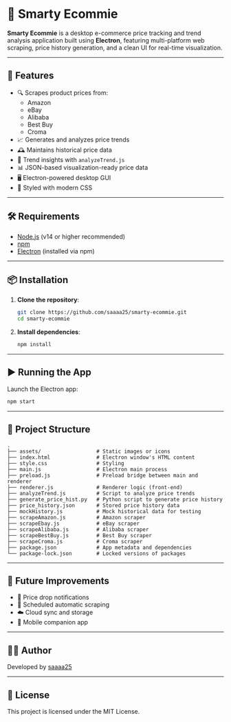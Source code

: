 # 🛒 Smarty Ecommie

**Smarty Ecommie** is a desktop e-commerce price tracking and trend analysis application built using **Electron**, featuring multi-platform web scraping, price history generation, and a clean UI for real-time visualization.

---

## 🚀 Features

- 🔍 Scrapes product prices from:
  - Amazon
  - eBay
  - Alibaba
  - Best Buy
  - Croma
- 📈 Generates and analyzes price trends
- 🕰️ Maintains historical price data
- 🧠 Trend insights with `analyzeTrend.js`
- 📊 JSON-based visualization-ready price data
- 🖥️ Electron-powered desktop GUI
- 💅 Styled with modern CSS

---

## 🛠 Requirements

- [Node.js](https://nodejs.org/) (v14 or higher recommended)
- [npm](https://www.npmjs.com/)
- [Electron](https://www.electronjs.org/) (installed via npm)

---

## 📦 Installation

1. **Clone the repository**:
   ```bash
   git clone https://github.com/saaaa25/smarty-ecommie.git
   cd smarty-ecommie
   ```

2. **Install dependencies**:
   ```bash
   npm install
   ```

---

## ▶️ Running the App

Launch the Electron app:
```bash
npm start
```

---

## 📁 Project Structure

```
.
├── assets/                  # Static images or icons
├── index.html               # Electron window's HTML content
├── style.css                # Styling
├── main.js                  # Electron main process
├── preload.js               # Preload bridge between main and renderer
├── renderer.js              # Renderer logic (front-end)
├── analyzeTrend.js          # Script to analyze price trends
├── generate_price_hist.py   # Python script to generate price history
├── price_history.json       # Stored price history data
├── mockHistory.js           # Mock historical data for testing
├── scrapeAmazon.js          # Amazon scraper
├── scrapeEbay.js            # eBay scraper
├── scrapeAlibaba.js         # Alibaba scraper
├── scrapeBestBuy.js         # Best Buy scraper
├── scrapeCroma.js           # Croma scraper
├── package.json             # App metadata and dependencies
└── package-lock.json        # Locked versions of packages
```

---

## 📌 Future Improvements

- 🔔 Price drop notifications
- 📅 Scheduled automatic scraping
- ☁️ Cloud sync and storage
- 📱 Mobile companion app

---

## 🧑‍💻 Author

Developed by [saaaa25](https://github.com/saaaa25)

---

## 📄 License

This project is licensed under the MIT License.
